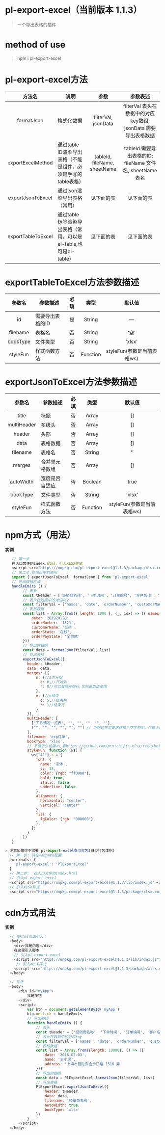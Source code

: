 # pl-export-excel（当前版本 1.1.3）
> 一个导出表格的插件

# method of use
> npm i pl-export-excel

# pl-export-excel方法

方法名  |  说明  |  参数 | 参数表述
:----------: | -------  |  :-------: |  :-------:
formatJson | 格式化数据 | filterVal, jsonData |  filterVal 表头在数据中的对应key数组; jsonData 需要导出表格数据
exportExcelMethod  |  通过table ID渲染导出表格（不能是组件，必须是手写的table表格）  |  tableId, fileName, sheetName |  tableId 需要导出表格的ID; fileName 文件名; sheetName 表名
exportJsonToExcel |  通过json渲染导出表格（常用） | 见下面的表 | 见下面的表
exportTableToExcel | 通过table标签渲染导出表格（常用，可以是el-table,也可是pl-table） | 见下面的表 | 见下面的表


# exportTableToExcel方法参数描述

参数名  |  参数描述  |  必填  |  类型  |  默认值
:----------: | -------  |  :-------:  |  :-------: |  :-------:
id | 需要导出表格的ID |  是 | String |  —
filename | 表格名 | 否 | String | '空'
bookType | 文件类型 | 否 | String | 'xlsx'
styleFun | 样式函数方法 | 否 | Function | styleFun(参数是当前表格ws)


# exportJsonToExcel方法参数描述

参数名  |  参数描述  |  必填  |  类型  |  默认值
:----------: | -------  |  :-------:  |  :-------: |  :-------:
title | 标题 |  否 | Array |  []
multiHeader | 多级头 | 否 | Array | []
header | 头部 | 否 | Array | []
data | 表格数据 | 否 | Array | []
filename | 表格名 | 否 | String | ''
merges | 合并单元格数组 | 否 | Array | []
autoWidth | 宽度是否自适应 | 否 | Boolean | true
bookType | 文件类型 | 否 | String | 'xlsx'
styleFun | 样式函数方法 | 否 | Function | styleFun(参数是当前表格ws)


# npm方式（用法）
**实例**
``` javascript
   // 第一步
   在入口文件的index.html，引入XLSX样式
   <script src="https://unpkg.com/pl-export-excel@1.1.3/package/xlsx.core.min.js"></script>
   // 第二步,在项目中的使用
   import { exportJsonToExcel, formatJson } from 'pl-export-excel'
   // 导出按钮方法
   handleEmits () {
        // 表头
        const tHeader = ['经销商名称', '下单时间', '订单编号', '客户名称', '订单状态', '付款状态']
        // 表头在数据中的对应key
        const filterVal = ['names', 'date', 'orderNumber', 'customerName', 'orderState', 'orderPayState']
        // 表格数据
        const list = Array.from({ length: 1000 }, (_, idx) => ({ names: '娃哈哈',
            date: '201920120',
            orderNumber: '1521',
            customerName: '彭垒',
            orderState: '在线',
            orderPayState: '全付款'
        }))
        // 导出的数据
        const data = formatJson(filterVal, list)
        // 导出表格
        exportJsonToExcel({
          header: tHeader,
          data: data,
          merges: [{
              s: {//s为开始
                c: 0,//开始列
                r: 0//可以看成开始行,实际是取值范围
              },
              e: {//e结束
                c: 5,//结束列
                r: 1//结束行
              }
          }],
          multiHeader: [
            ["工作情况一览表", "", "", "", "", ""],
            ["", "", "", "", "", ""] // 为啥这里需要这样搞个空字符呢，存属上面合并列导致不得不这样写个哦
          ],
          filename: 'erp订单',
          bookType: 'xlsx',
          // 不懂怎么设置ws,看https://github.com/protobi/js-xlsx/tree/beta#cell-object
          styleFun: function (ws) {
            ws["A1"].s = {
              font: {
                name: '宋体',
                sz: 18,
                color: {rgb: "ff0000"},
                bold: true,
                italic: false,
                underline: false
              },
              alignment: {
                horizontal: "center",
                vertical: "center"
              },
              fill: {
                fgColor: {rgb: "008000"},
              },
            };
          }
        })
   }

> 注意如果你不需要 pl-export-excel参与打包(减少打包体积)
  // 第一步: 请在webpack配置
  externals: {
    'pl-export-excel': 'PlExportExcel'
  }
  // 第二步:  在入口文件的index.html
  // 引入pl-export-excel
  <script src="https://unpkg.com/pl-export-excel@1.1.3/lib/index.js"></script>
  // 引入XLSX样式
  <script src="https://unpkg.com/pl-export-excel@1.1.3/package/xlsx.core.min.js"></script>
```

# cdn方式用法
**实例**
``` javascript
  // 在html页面引入：
  <body>
    <div>我是内容</div>
    在这里引入脚本
    // 引入pl-export-excel
    <script src="https://unpkg.com/pl-export-excel@1.1.3/lib/index.js"></script>
     // 引入XLSX样式
    <script src="https://unpkg.com/pl-export-excel@1.1.3/package/xlsx.core.min.js"></script>
  </body>

  // 写法
  <body>
      <div id="myApp">
          我是按钮
      </div>
      <script>
          var btn = document.getElementById('myApp')
          btn.onclick = handleEmits
          // 导出按钮
          function handleEmits () {
              // 表头
              const tHeader = ['经销商名称', '下单时间', '订单编号', '客户名称']
              // 表头在数据中的对应key
              const filterVal = ['names', 'date', 'orderNumber', 'customerName']
              // 表格数据
              const list = Array.from({length: 10000}, () => ({
                  date: '2016-05-03',
                  name: '王小虎',
                  address: '上海市普陀区金沙江路 1516 弄'
              }))
              // 导出的数据
              const data = PlExportExcel.formatJson(filterVal, list)
              // 导出表格
              PlExportExcel.exportJsonToExcel({
                  header: tHeader,
                  data: data,
                  filename: '经销商表格',
                  autoWidth: true,
                  bookType: 'xlsx'
              })
          }
      </script>
  </body>
```

